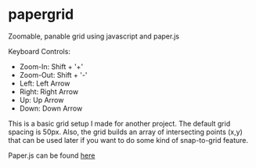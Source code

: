 # papergrid
Zoomable, panable grid using javascript and paper.js

Keyboard Controls:
- Zoom-In: Shift + '+'
- Zoom-Out: Shift + '-'
- Left: Left Arrow
- Right: Right Arrow
- Up: Up Arrow
- Down: Down Arrow

This is a basic grid setup I made for another project. The default grid spacing is 50px.  Also, the grid builds an array of intersecting points (x,y) that can be used later if you want to do some kind of snap-to-grid feature.

Paper.js can be found [here](http://paperjs.org/download/) 
